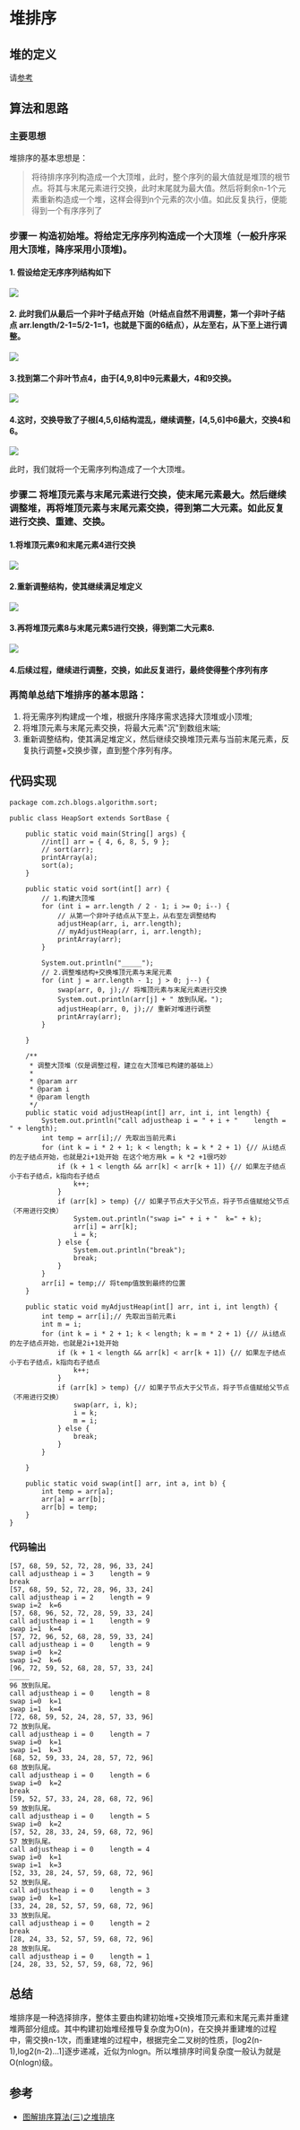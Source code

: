# 堆排序

## 堆的定义

请[参考][1]

## 算法和思路

### 主要思想

堆排序的基本思想是：

>将待排序序列构造成一个大顶堆，此时，整个序列的最大值就是堆顶的根节点。将其与末尾元素进行交换，此时末尾就为最大值。然后将剩余n-1个元素重新构造成一个堆，这样会得到n个元素的次小值。如此反复执行，便能得到一个有序序列了


### 步骤一 构造初始堆。将给定无序序列构造成一个大顶堆（一般升序采用大顶堆，降序采用小顶堆)。

#### 1. 假设给定无序序列结构如下

![][2]

#### 2. 此时我们从最后一个非叶子结点开始（叶结点自然不用调整，第一个非叶子结点 arr.length/2-1=5/2-1=1，也就是下面的6结点），从左至右，从下至上进行调整。

![][3]

#### 3.找到第二个非叶节点4，由于[4,9,8]中9元素最大，4和9交换。

![][4]

#### 4.这时，交换导致了子根[4,5,6]结构混乱，继续调整，[4,5,6]中6最大，交换4和6。

![][5]

此时，我们就将一个无需序列构造成了一个大顶堆。


### 步骤二 将堆顶元素与末尾元素进行交换，使末尾元素最大。然后继续调整堆，再将堆顶元素与末尾元素交换，得到第二大元素。如此反复进行交换、重建、交换。

#### 1.将堆顶元素9和末尾元素4进行交换

![][6]

#### 2.重新调整结构，使其继续满足堆定义

![][7]

#### 3.再将堆顶元素8与末尾元素5进行交换，得到第二大元素8.

![][8]

#### 4.后续过程，继续进行调整，交换，如此反复进行，最终使得整个序列有序



### 再简单总结下堆排序的基本思路：

1. 将无需序列构建成一个堆，根据升序降序需求选择大顶堆或小顶堆;
2. 将堆顶元素与末尾元素交换，将最大元素"沉"到数组末端;
3. 重新调整结构，使其满足堆定义，然后继续交换堆顶元素与当前末尾元素，反复执行调整+交换步骤，直到整个序列有序。

## 代码实现
```
package com.zch.blogs.algorithm.sort;

public class HeapSort extends SortBase {

	public static void main(String[] args) {
		//int[] arr = { 4, 6, 8, 5, 9 };
		// sort(arr);
		printArray(a);
		sort(a);
	}

	public static void sort(int[] arr) {
		// 1.构建大顶堆
		for (int i = arr.length / 2 - 1; i >= 0; i--) {
			// 从第一个非叶子结点从下至上，从右至左调整结构
			adjustHeap(arr, i, arr.length);
			// myAdjustHeap(arr, i, arr.length);
			printArray(arr);
		}

		System.out.println("_____");
		// 2.调整堆结构+交换堆顶元素与末尾元素
		for (int j = arr.length - 1; j > 0; j--) {
			swap(arr, 0, j);// 将堆顶元素与末尾元素进行交换
			System.out.println(arr[j] + " 放到队尾。");
			adjustHeap(arr, 0, j);// 重新对堆进行调整
			printArray(arr);
		}

	}

	/**
	 * 调整大顶堆（仅是调整过程，建立在大顶堆已构建的基础上）
	 *
	 * @param arr
	 * @param i
	 * @param length
	 */
	public static void adjustHeap(int[] arr, int i, int length) {
		System.out.println("call adjustheap i = " + i + "    length = " + length);
		int temp = arr[i];// 先取出当前元素i
		for (int k = i * 2 + 1; k < length; k = k * 2 + 1) {// 从i结点的左子结点开始，也就是2i+1处开始 在这个地方用k = k *2 +1很巧妙
			if (k + 1 < length && arr[k] < arr[k + 1]) {// 如果左子结点小于右子结点，k指向右子结点
				k++;
			}
			if (arr[k] > temp) {// 如果子节点大于父节点，将子节点值赋给父节点（不用进行交换）
				System.out.println("swap i=" + i + "  k=" + k);
				arr[i] = arr[k];
				i = k;
			} else {
				System.out.println("break");
				break;
			}
		}
		arr[i] = temp;// 将temp值放到最终的位置
	}

	public static void myAdjustHeap(int[] arr, int i, int length) {
		int temp = arr[i];// 先取出当前元素i
		int m = i;
		for (int k = i * 2 + 1; k < length; k = m * 2 + 1) {// 从i结点的左子结点开始，也就是2i+1处开始
			if (k + 1 < length && arr[k] < arr[k + 1]) {// 如果左子结点小于右子结点，k指向右子结点
				k++;
			}
			if (arr[k] > temp) {// 如果子节点大于父节点，将子节点值赋给父节点（不用进行交换）
				swap(arr, i, k);
				i = k;
				m = i;
			} else {
				break;
			}
		}

	}

	public static void swap(int[] arr, int a, int b) {
		int temp = arr[a];
		arr[a] = arr[b];
		arr[b] = temp;
	}
}

```

### 代码输出

```
[57, 68, 59, 52, 72, 28, 96, 33, 24]
call adjustheap i = 3    length = 9
break
[57, 68, 59, 52, 72, 28, 96, 33, 24]
call adjustheap i = 2    length = 9
swap i=2  k=6
[57, 68, 96, 52, 72, 28, 59, 33, 24]
call adjustheap i = 1    length = 9
swap i=1  k=4
[57, 72, 96, 52, 68, 28, 59, 33, 24]
call adjustheap i = 0    length = 9
swap i=0  k=2
swap i=2  k=6
[96, 72, 59, 52, 68, 28, 57, 33, 24]
_____
96 放到队尾。
call adjustheap i = 0    length = 8
swap i=0  k=1
swap i=1  k=4
[72, 68, 59, 52, 24, 28, 57, 33, 96]
72 放到队尾。
call adjustheap i = 0    length = 7
swap i=0  k=1
swap i=1  k=3
[68, 52, 59, 33, 24, 28, 57, 72, 96]
68 放到队尾。
call adjustheap i = 0    length = 6
swap i=0  k=2
break
[59, 52, 57, 33, 24, 28, 68, 72, 96]
59 放到队尾。
call adjustheap i = 0    length = 5
swap i=0  k=2
[57, 52, 28, 33, 24, 59, 68, 72, 96]
57 放到队尾。
call adjustheap i = 0    length = 4
swap i=0  k=1
swap i=1  k=3
[52, 33, 28, 24, 57, 59, 68, 72, 96]
52 放到队尾。
call adjustheap i = 0    length = 3
swap i=0  k=1
[33, 24, 28, 52, 57, 59, 68, 72, 96]
33 放到队尾。
call adjustheap i = 0    length = 2
break
[28, 24, 33, 52, 57, 59, 68, 72, 96]
28 放到队尾。
call adjustheap i = 0    length = 1
[24, 28, 33, 52, 57, 59, 68, 72, 96]

```
## 总结

堆排序是一种选择排序，整体主要由构建初始堆+交换堆顶元素和末尾元素并重建堆两部分组成。其中构建初始堆经推导复杂度为O(n)，在交换并重建堆的过程中，需交换n-1次，而重建堆的过程中，根据完全二叉树的性质，[log2(n-1),log2(n-2)...1]逐步递减，近似为nlogn。所以堆排序时间复杂度一般认为就是O(nlogn)级。


## 参考


- [图解排序算法(三)之堆排序][4]



[1]:https://github.com/wardensky/blogs/blob/master/06.algorithm/04.%E6%A0%91%E7%9B%B8%E5%85%B3/%E6%95%B0%E6%8D%AE%E7%BB%93%E6%9E%84-%E5%A0%86.md
[2]:../images/堆排序-1.png
[3]:../images/堆排序-2.png
[4]:../images/堆排序-3.png
[5]:../images/堆排序-4.png
[6]:../images/堆排序-5.png
[7]:../images/堆排序-6.png
[8]:../images/堆排序-7.png
[9]:../images/堆排序-8.png

